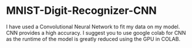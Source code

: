 # MNIST-Digit-Recognizer-CNN

I have used a Convolutional Neural Network to fit my data on my model.
CNN provides a high accuracy.
I suggest you to use google colab for CNN as the runtime of the model is greatly reduced using the GPU in COLAB.
